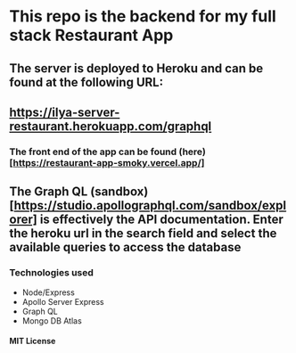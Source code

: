 # This repo is the backend for my full stack Restaurant App

## The server is deployed to Heroku and can be found at the following URL:

## https://ilya-server-restaurant.herokuapp.com/graphql

### The front end of the app can be found (here)[https://restaurant-app-smoky.vercel.app/]

## The Graph QL (sandbox)[https://studio.apollographql.com/sandbox/explorer] is effectively the API documentation. Enter the heroku url in the search field and select the available queries to access the database

### Technologies used

- Node/Express
- Apollo Server Express
- Graph QL
- Mongo DB Atlas

#### MIT License
